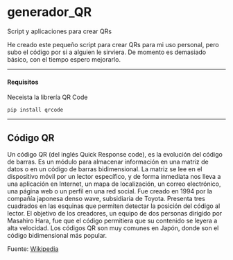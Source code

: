 # generador_QR
Script y aplicaciones para crear QRs

He creado este pequeño script para crear QRs para mi uso personal, pero subo el código por si a alguien le sirviera. De momento es demasiado básico, con el tiempo espero mejorarlo.
___
#### Requisitos
Neceista la librería QR Code
~~~
pip install qrcode
~~~
___
## Código QR

Un código QR (del inglés Quick Response code), es la evolución del código de barras. Es un módulo para almacenar información en una matriz de datos o en un código de barras bidimensional. La matriz se lee en el dispositivo móvil por un lector específico, y de forma inmediata nos lleva a una aplicación en Internet, un mapa de localización, un correo electrónico, una página web o un perfil en una red social. Fue creado en 1994 por la compañía japonesa denso wave, subsidiaria de Toyota. Presenta tres cuadrados en las esquinas que permiten detectar la posición del código al lector. El objetivo de los creadores, un equipo de dos personas dirigido por Masahiro Hara, fue que el código permitiera que su contenido se leyera a alta velocidad. Los códigos QR son muy comunes en Japón, donde son el código bidimensional más popular.

Fuente: [Wikipedia](https://es.wikipedia.org/wiki/C%C3%B3digo_QR)
